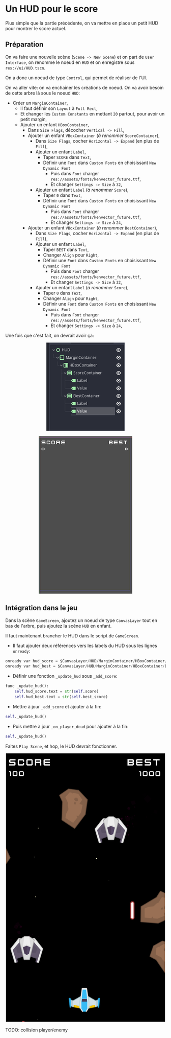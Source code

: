 # Un HUD pour le score

Plus simple que la partie précédente, on va mettre en place un petit HUD pour montrer le score actuel.

## Préparation

On va faire une nouvelle scène (`Scene -> New Scene`) et on part de `User Interface`, on renomme le noeud en `HUD` et on enregistre sous `res://ui/HUD.tscn`.

On a donc un noeud de type `Control`, qui permet de réaliser de l'UI.

On va aller vite: on va enchaîner les créations de noeud.
On va avoir besoin de cette arbre là sous le noeud `HUD`:

- Créer un `MarginContainer`,
  - Il faut définir son `Layout` à `Full Rect`,
  - Et changer les `Custom Constants` en mettant `20` partout, pour avoir un petit margin,
  - Ajouter un enfant `HBoxContainer`,
    - Dans `Size Flags`, décocher `Vertical -> Fill`,
    - Ajouter un enfant `VBoxContainer` (*à renommer* `ScoreContainer`),
      - Dans `Size Flags`, cocher `Horizontal -> Expand` (en plus de `Fill`),
      - Ajouter un enfant `Label`,
        - Taper `SCORE` dans `Text`,
        - Définir une `Font` dans `Custom Fonts` en choisissant `New Dynamic Font`
          - Puis dans `Font` charger `res://assets/fonts/kenvector_future.ttf`,
          - Et changer `Settings -> Size` à `32`,
      - Ajouter un enfant `Label` (*à renommer* `Score`),
        - Taper `0` dans `Text`,
        - Définir une `Font` dans `Custom Fonts` en choisissant `New Dynamic Font`
          - Puis dans `Font` charger `res://assets/fonts/kenvector_future.ttf`,
          - Et changer `Settings -> Size` à `24`,
    - Ajouter un enfant `VBoxContainer` (*à renommer* `BestContainer`),
      - Dans `Size Flags`, cocher `Horizontal -> Expand` (en plus de `Fill`),
      - Ajouter un enfant `Label`,
        - Taper `BEST` dans `Text`,
        - Changer `Align` pour `Right`,
        - Définir une `Font` dans `Custom Fonts` en choisissant `New Dynamic Font`
          - Puis dans `Font` charger `res://assets/fonts/kenvector_future.ttf`,
          - Et changer `Settings -> Size` à `32`,
      - Ajouter un enfant `Label` (*à renommer* `Score`),
        - Taper `0` dans `Text`,
        - Changer `Align` pour `Right`,
        - Définir une `Font` dans `Custom Fonts` en choisissant `New Dynamic Font`
          - Puis dans `Font` charger `res://assets/fonts/kenvector_future.ttf`,
          - Et changer `Settings -> Size` à `24`,

Une fois que c'est fait, on devrait avoir ça:

<p style="text-align: center; vertical-align: center;">
  <img src="./assets/hud-tree.png">
</p>

<p style="text-align: center">
  <img src="./assets/hud-view.png">
</p>

## Intégration dans le jeu

Dans la scène `GameScreen`, ajoutez un noeud de type `CanvasLayer` tout en bas de l'arbre, puis ajoutez la scène `HUD` en enfant.

Il faut maintenant brancher le HUD dans le script de `GameScreen`.

- Il faut ajouter deux références vers les labels du HUD sous les lignes `onready`:

```py
onready var hud_score = $CanvasLayer/HUD/MarginContainer/HBoxContainer/ScoreContainer/Value
onready var hud_best = $CanvasLayer/HUD/MarginContainer/HBoxContainer/BestContainer/Value
```

- Définir une fonction `_update_hud` sous `_add_score`:

```py
func _update_hud():
    self.hud_score.text = str(self.score)
    self.hud_best.text = str(self.best_score)
```

- Mettre à jour `_add_score` et ajouter à la fin:

```py
self._update_hud()
```

- Puis mettre à jour `_on_player_dead` pour ajouter à la fin:

```py
self._update_hud()
```

Faites `Play Scene`, et hop, le HUD devrait fonctionner.

<p style="text-align: center">
  <img src="./assets/hud-game.png">
</p>

TODO: collision player/enemy
